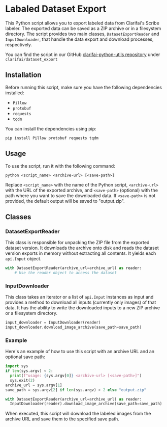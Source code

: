 
# Labaled Dataset Export
This Python script allows you to export labeled data from Clarifai's Scribe labeler. The exported data can be saved as a ZIP archive or in a filesystem directory. The script provides two main classes, `DatasetExportReader` and `InputDownloader`, that handle the data export and download processes, respectively.

You can find the script in our GitHub [clarifai-python-utils repository](https://github.com/Clarifai/clarifai-python-utils) under `clarifai/dataset_export`

## Installation
Before running this script, make sure you have the following dependencies installed:

* `Pillow`
* `protobuf`
* `requests`
* `tqdm`

You can install the dependencies using pip:

`pip install Pillow protobuf requests tqdm`

## Usage
To use the script, run it with the following command:

`python <script_name> <archive-url> [<save-path>]`

Replace `<script_name>` with the name of the Python script, `<archive-url>` with the URL of the exported archive, and `<save-path>` (optional) with the path where you want to save the downloaded data. If `<save-path>` is not provided, the default output will be saved to "output.zip".

## Classes
### DatasetExportReader
This class is responsible for unpacking the ZIP file from the exported dataset version. It downloads the archive onto disk and reads the dataset version exports in memory without extracting all contents. It yields each `api.Input` object.

```python
with DatasetExportReader(archive_url=archive_url) as reader:
    # Use the reader object to access the dataset
```

### InputDownloader
This class takes an iterator or a list of `api.Input` instances as input and provides a method to download all inputs (currently only images) of that data. It has the ability to write the downloaded inputs to a new ZIP archive or a filesystem directory.

```python
input_downloader = InputDownloader(reader)
input_downloader.download_image_archive(save_path=save_path)
```

### Example
Here's an example of how to use this script with an archive URL and an optional save path:

```python
import sys
if len(sys.argv) < 2:
  print(f"usage: {sys.argv[0]} <archive-url> [<save-path>]")
  sys.exit(2)
archive_url = sys.argv[1]
save_path = sys.argv[2] if len(sys.argv) > 2 else "output.zip"

with DatasetExportReader(archive_url=archive_url) as reader:
  InputDownloader(reader).download_image_archive(save_path=save_path)
```

When executed, this script will download the labeled images from the archive URL and save them to the specified save path.

